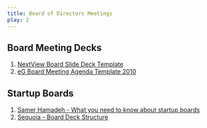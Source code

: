 ```yaml
---
title: Board of Directors Meetings
play: 2
---
```


## Board Meeting Decks

  01. [NextView Board Slide Deck Template](01-nextview-board-slide-deck-template.pptx)
  02. [eG Board Meeting Agenda Template 2010](02-eg-board-meeting-agenda-template-2010.doc)

## Startup Boards

  01. [Samer Hamadeh - What you need to know about startup boards](https://techcrunch.com/2016/11/05/what-you-need-to-know-about-startup-boards/)
  02. [Sequoia - Board Deck Structure](https://www.sequoiacap.com/article/preparing-a-board-deck/)

